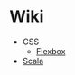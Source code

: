 # Wiki
<ul>
  <li>CSS
    <ul>
      <li><a href="https://github.com/sundicide/Wiki/blob/main/CSS/Flexbox/README.md">Flexbox</a></li>
    </ul>
  </li>
  <li><a href="https://github.com/sundicide/wiki/blob/main/scala/README.md">Scala</a></li>
</ul>

